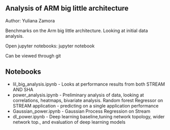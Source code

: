 ## Analysis of ARM big little architecture 

Author: Yuliana Zamora

Benchmarks on the Arm big little architecture. Looking at initial data analysis.

Open jupyter notebooks: jupyter notebook

Can be viewed through git

## Notebooks
* lil\_big\_analysis.ipynb - Looks at performance results from both STREAM AND SHA
* power\_analysis.ipynb	   -  Preliminary analysis of data, looking at correlations, heatmaps, bivariate analysis. Random forest Regressor on STREAM application - predicting on a single application performance
* Gaussian\_power.ipynb	 - Gaussian Process Regression on Stream
* dl\_power.ipynb - Deep learning baseline,tuning network topology, wider network top., and evaluation of deep learning models
  

